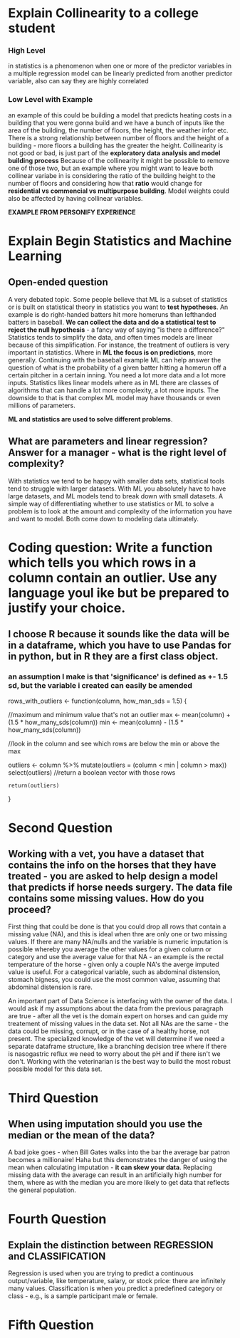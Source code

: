 # Explain Collinearity to a college student

### High Level
in statistics is a phenomenon when one or more of the predictor variables in a multiple regression model can be linearly predicted from another predictor variable, also can say they are highly correlated

### Low Level with Example
an example of this could be building a model that predicts heating costs in a building that you were gonna build and we have a bunch of inputs like the area of the building, the number of floors, the height, the weather infor etc. There is a strong relationship between number of floors and the height of a building - more floors a building has the greater the height. Collinearity is not good or bad, is just part of the **exploratory data analysis and model building process** Because of the collinearity it might be possible to remove one of those two, but an example where you might want to leave both collinear variabe in is considering the ratio of the building height to the number of floors and considering how that **ratio** would change for **residential vs commencial vs multipurpose building**. Model weights could also be affected by having collinear variables.

**EXAMPLE FROM PERSONIFY EXPERIENCE**

# Explain Begin Statistics and Machine Learning

## Open-ended question
A very debated topic. Some people believe that ML is a subset of statistics or is built on statistical theory
in statistics you want to **test hypotheses**. An example is do right-handed batters hit more homeruns than lefthanded
batters in baseball. **We can collect the data and do a statistical test to reject the null hypothesis** - a fancy
way of saying "is there a difference?" Statistics tends to simplify the data, and often times models are linear
because of this simplification. For instance, the treatment of outliers is very important in statistics. Where 
in **ML the focus is on predictions**, more generally. Continuing with the baseball example ML can help answer the
question of what is the probability of a given batter hitting a homerun off a certain pitcher in a certain inning.
You need a lot more data and a lot more inputs. Statistics likes linear models where as in ML there are classes
of algorithms that can handle a lot more complexity, a lot more inputs. The downside to that is that complex ML model may have thousands or even millions of parameters. 

**ML and statistics are used to solve different problems**. 

## What are parameters and linear regression? Answer for a manager - what is the right level of complexity?
With statistics we tend to be happy with smaller data sets, statistical tools tend to struggle with larger datasets.
With ML you absolutely have to have large datasets, and ML models tend to break down with small datasets.
A simple way of differentiating whether to use statistics or ML to solve a problem is to look at the amount and complexity
of the information you have and want to model. Both come down to modeling data ultimately.

# Coding question: Write a function which tells you which rows in a column contain an outlier. Use any language youl ike but be prepared to justify your choice.

## I choose R because it sounds like the data will be in a dataframe, which you have to use Pandas for in python, but in R they are a first class object.

### an assumption I make is that 'significance' is defined as +- 1.5 sd, but the variable i created can easily be amended

rows_with_outliers <- function(column, how_man_sds = 1.5) {

  //maximum and minimum value that's not an outlier
  max <- mean(column) + (1.5 * how_many_sds(column))
  min <- mean(column) - (1.5 * how_many_sds(column))
  
  //look in the column and see which rows are below the min or above the max
  
  outliers <- column %>% 
    mutate(outliers = (column < min | column > max))
    select(outliers)
  //return a boolean vector with those rows
    
    return(outliers)

}
 # Second Question

## Working with a vet, you have a dataset that contains the info on the horses that they have treated - you are asked to help design a model that predicts if horse needs surgery. The data file contains some missing values. How do you proceed?

First thing that could be done is that you could drop all rows that contain a missing value (NA), and this is ideal when thre are only one or two missing values. If there are many NA/nulls and the variable is numeric imputation is possible whereby you average the other values for a given column or category and use the average value for that NA - an example is the rectal temperature of the horse - given only a couple NA's the averge imputed value is useful. For a categorical variable, such as abdominal distension, stomach bigness, you could use the most common value, assuming that abdominal distension is rare.

An important part of Data Science is interfacing with the owner of the data. I would ask if my assumptions about the data from the previous paragraph are true - after all the vet is the domain expert on horses and can guide my treatement of missing values in the data set. Not all NAs are the same - the data could be missing, corrupt, or in the case of a healthy horse, not present. The specialized knowledge of the vet will determine if we need a separate dataframe structure, like a branching decision tree where if there is nasogastric reflux we need to worry about the pH and if there isn't we don't. Working with the veterinarian is the best way to build the most robust possible model for this data set.


# Third Question

## When using imputation should you use the median or the mean of the data?

A bad joke goes - when Bill Gates walks into the bar the average bar patron becomes a millionaire! Haha but this demonstrates the danger of using the mean when calculating imputation - **it can skew your data**. Replacing missing data with the average can result in an artificially high number for them, where as with the median you are more likely to get data that reflects the general population.

# Fourth Question

## Explain the distinction between REGRESSION and CLASSIFICATION

Regression is used when you are trying to predict a continuous output/variable, like temperature, salary, or stock price: there are infinitely many values. Classification is when you predict a predefined category or class - e.g., is a sample participant male or female.

# Fifth Question

##

